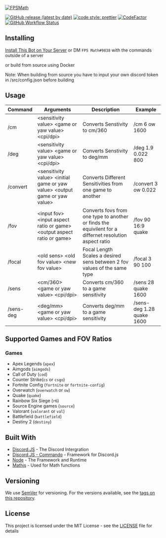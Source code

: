 [![FPSMath](https://socialify.git.ci/animafps/fpsmath/image?description=1&font=Inter&language=1&logo=https%3A%2F%2Fcdn.discordapp.com%2Favatars%2F792712521546465301%2Fa8176886ccd814f17b4c5a98b62e185a.png%3Fsize%3D256&owner=1&pattern=Plus&theme=Dark)](#)

[![GitHub release (latest by date)](https://img.shields.io/github/v/release/AnimaFPS/FPSMath?style=flat-square)](https://github.com/AnimaFPS/FPSMath/releases)
[![code style: prettier](https://img.shields.io/badge/code_style-prettier-ff69b4.svg?style=flat-square)](https://github.com/prettier/prettier)
[![CodeFactor](https://www.codefactor.io/repository/github/animafps/fpsmath/badge/main?style=flat-square)](https://www.codefactor.io/repository/github/animafps/fpsmath/overview/main)
[![GitHub Workflow Status](https://img.shields.io/github/workflow/status/AnimaFPS/FPSMath/CI?logo=github&style=flat-square)](https://github.com/AnimaFPS/FPSMath/Actions)


## Installing

[Install This Bot on Your Server](https://discordapp.com/api/oauth2/authorize?client_id=792712521546465301&scope=bot&permissions=10240) or DM `FPS Math#9838` with the commands outside of a server

or build from source using Docker

Note: When building from source you have to input your own discord token in /src/config.json before building

## Usage

| Command   | Arguments                                                                  | Description                                                                                            | Example                   |
| --------- | -------------------------------------------------------------------------- | ------------------------------------------------------------------------------------------------------ | ------------------------- |
| /cm       | &lt;sensitivity value&gt; &lt;game or yaw value&gt; &lt;cpi/dpi&gt;                          | Converts Senstivity to cm/360                                                                          | /cm 6 ow 1600             |
| /deg      | &lt;sensitivity value&gt; &lt;game or yaw value&gt; &lt;cpi/dpi&gt;                          | Converts Senstivity to deg/mm                                                                          | /deg 1.9 0.022 800        |
| /convert  | &lt;sensitivity value&gt; &lt;initial game or yaw value&gt; &lt;output game or yaw value&gt; | Converts Different Sensitivities from one game to another                                              | /convert 3 ow 0.022       |
| /fov      | &lt;input fov&gt; &lt;input aspect ratio or game&gt; &lt;output aspect ratio or game&gt;     | Converts fovs from one type to another or finds the equivilent for a differnet resolution aspect ratio | /fov 90 16:9 quake        |
| /focal    | &lt;old sens&gt; &lt;old fov value&gt; &lt;new fov value&gt;                                 | Focal Length Scales a desired sens between 2 fov values of the same type                               | /focal 3 90 100           |
| /sens     | &lt;cm/360&gt; &lt;game or yaw value&gt; &lt;cpi/dpi&gt;                                     | Converts cm/360 to a game sensitivity                                                                  | /sens 28 quake 1600       |
| /sens-deg | &lt;deg/mm&gt; &lt;game or yaw value&gt; &lt;cpi/dpi&gt;                                     | Converts deg/mm to a game sensitivity                                                                  | /sens-deg 1.28 quake 1600 |

## Supported Games and FOV Ratios

### Games

- Apex Legends (`apex`)
- Aimgods (`aimgods`)
- Call of Duty (`cod`)
- Counter Strike(`cs` or `csgo`)
- Fortnite Config (`fortnite` or `fortnite-config`)
- Overwatch (`overwatch` or `ow`)
- Quake (`quake`)
- Rainbow Six Siege (`r6`)
- Source Engine games (`source`)
- Valorant (`valorant` or `val`)
- Battlefield (`battlefield`)
- Destiny 2 (`destiny`)

## Built With

- [Discord.JS](https://github.com/discordjs/discord.js) - The Discord Intergration
- [Discord.JS - Commando](https://github.com/discordjs/commando) - Framework for Discord.js
- [Node](https://nodejs.org/) - The Framework and Runtime
- [Mathjs](https://mathjs.org/) - Used for Math functions

## Versioning

We use [SemVer](http://semver.org/) for versioning. For the versions available, see the [tags on this repository](https://github.com/AnimaFPS/FPSMath/tags).

## License

This project is licensed under the MIT License - see the [LICENSE](LICENSE) file for details
